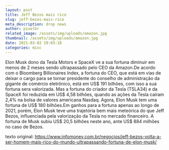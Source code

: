 ```yaml
---
layout: post
title: Jeff Bezos mais rico
slug: jeff-bezos-mais-rico
meta_description: drop news
author: pixelbr
related_image: /assets/img/uploads/amazon.jpg
thumbnail: /assets/img/uploads/amazon.jpg
date: 2021-03-02 19:03:18
categories: misc
---
```


Elon Musk dono da Tesla Motors e SpaceX  ve a sua fortuna diminuir em menos de 2 meses 
sendo ultrapassado pelo CEO da Amazon.De acordo com o Bloomberg Billionaires Index, 
a fortuna do CEO, que está em vias de deixar o cargo para se tornar presidente 
do conselho de administração da gigante de comércio eletrônico, está em US$ 191 bilhões, 
com isso a sua fortuna sera valorizada. Mas a fortuna do criador da Tesla (TSLA34) e da SpaceX 
foi reduzida em US$ 4,58 bilhões, quando as ações da Tesla caíram 2,4% na bolsa de valores 
americana Nasdaq. Agora, Elon Musk tem uma fortuna de US$ 180 bilhões.Em ganhos para a fortuna 
apenas ao longo de 2021, porém, Elon Musk teve uma trajetória bem mais meteórica do que Jeff Bezos, 
influenciada pela valorização da Tesla no mercado financeiro. A fortuna de Musk subiu US$ 20,5 bilhões neste ano, 
ante US$ 884 milhões no caso de Bezos.


texto original: https://www.infomoney.com.br/negocios/jeff-bezos-volta-a-ser-homem-mais-rico-do-mundo-ultrapassando-fortuna-de-elon-musk/

